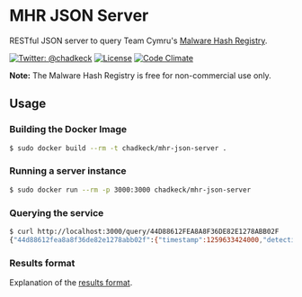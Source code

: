 # MHR JSON Server
RESTful JSON server to query Team Cymru's [Malware Hash Registry](https://www.team-cymru.org/MHR.html).

[![Twitter: @chadkeck](https://img.shields.io/badge/contact-@chadkeck-blue.svg?style=flat)](https://twitter.com/chadkeck)
[![License](http://img.shields.io/badge/license-MIT-green.svg?style=flat)](https://github.com/chadkeck/mhr-json-server/blob/master/LICENSE)
[![Code Climate](https://codeclimate.com/github/chadkeck/mhr-json-server/badges/gpa.svg)](https://codeclimate.com/github/chadkeck/mhr-json-server)

**Note:** The Malware Hash Registry is free for non-commercial use only.

## Usage

### Building the Docker Image

```sh
$ sudo docker build --rm -t chadkeck/mhr-json-server .
```

### Running a server instance

```sh
$ sudo docker run --rm -p 3000:3000 chadkeck/mhr-json-server
```

### Querying the service

```sh
$ curl http://localhost:3000/query/44D88612FEA8A8F36DE82E1278ABB02F
{"44d88612fea8a8f36de82e1278abb02f":{"timestamp":1259633424000,"detectionRate":83}}
```

### Results format
Explanation of the [results format](https://github.com/chadkeck/malware-hash-registry#results-format).
